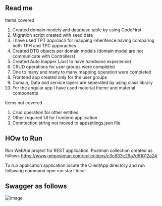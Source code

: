 Read me
-----------------------------
Items covered 

1. Created domain models and database table by using CodeFirst
2. Migration script created with seed data
3. I have used TPT approach for mapping inheritence having comparing both TPH and TPC apporaches
4. Created DTO objects per domain models (domain model are not communicate with Controllers)
5. Created Auto mapper (Just to have handsone experience)
6. CRUD operations for user groups were completed
7. One to many and many to many mapping operation were completed
8. Frontend app created only for the user groups
9. Domain, Data and service layers are seperated by using class library
10. For the angular app I have used material theme and material components

Items not covered 

1. Crud operation for other entities
2. Other required UI for frontend application
3. Conntection string not moved to appsetiings.json file

HOw to Run
---------------
Run WebApi project for REST application. Postman collection created as follows
https://www.getpostman.com/collections/c3c833c29a7d51012a24

To run application application
locate the ClientApp directory and run following command
npm run start-local

Swagger as follows
------------------
![image](https://user-images.githubusercontent.com/5194602/175422595-82572811-ac17-4c1c-bb21-44aa5da6bd51.png)



   
